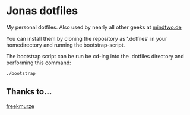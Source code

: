 # Jonas dotfiles

My personal dotfiles. Also used by nearly all other geeks at [mindtwo.de](https://www.mindtwo.de) 

You can install them by cloning the repository as '.dotfiles' in your homedirectory and running the bootstrap-script.

The bootstrap script can be run be cd-ing into the .dotfiles directory and performing this command:
```bash
./bootstrap
```

## Thanks to…
[freekmurze](https://github.com/freekmurze/dotfiles)
